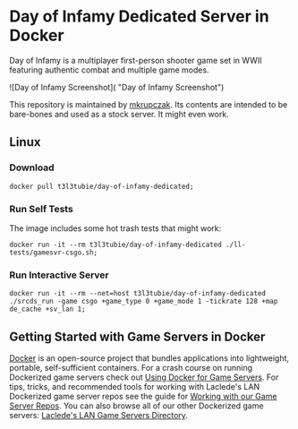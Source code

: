 # Day of Infamy Dedicated Server in Docker

Day of Infamy is a multiplayer first-person shooter game set in WWII featuring authentic combat and multiple game modes.

![Day of Infamy Screenshot]( "Day of Infamy Screenshot")

This repository is maintained by [mkrupczak](https://github.com/mkrupczak3). Its contents are intended to be bare-bones and used as a stock server. It might even work.

## Linux


### Download

```
docker pull t3l3tubie/day-of-infamy-dedicated;
```

### Run Self Tests

The image includes some hot trash tests that might work:

```
docker run -it --rm t3l3tubie/day-of-infamy-dedicated ./ll-tests/gamesvr-csgo.sh;
```

### Run Interactive Server

```
docker run -it --rm --net=host t3l3tubie/day-of-infamy-dedicated ./srcds_run -game csgo +game_type 0 +game_mode 1 -tickrate 128 +map de_cache +sv_lan 1;
```

## Getting Started with Game Servers in Docker

[Docker](https://docs.docker.com/) is an open-source project that bundles applications into lightweight, portable, self-sufficient containers. For a crash course on running Dockerized game servers check out [Using Docker for Game Servers](https://github.com/LacledesLAN/README.1ST/blob/master/GameServers/DockerAndGameServers.md). For tips, tricks, and recommended tools for working with Laclede's LAN Dockerized game server repos see the guide for [Working with our Game Server Repos](https://github.com/LacledesLAN/README.1ST/blob/master/GameServers/WorkingWithOurRepos.md). You can also browse all of our other Dockerized game servers: [Laclede's LAN Game Servers Directory](https://github.com/LacledesLAN/README.1ST/tree/master/GameServers).
